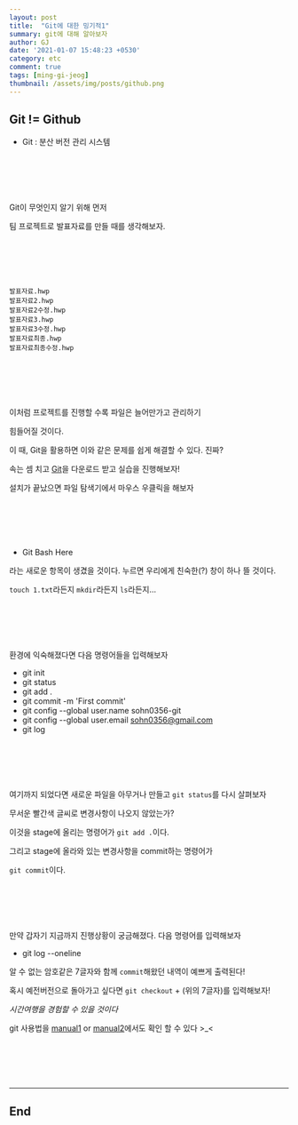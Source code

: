 ```yaml
---
layout: post
title:  "Git에 대한 밍기적1"
summary: git에 대해 알아보자
author: GJ
date: '2021-01-07 15:48:23 +0530'
category: etc
comment: true
tags: [ming-gi-jeog]
thumbnail: /assets/img/posts/github.png
---
```


## Git != Github

- Git : 분산 버전 관리 시스템

#  　

Git이 무엇인지 알기 위해 먼저

팀 프로젝트로 발표자료를 만들 때를 생각해보자.

#  　

```
발표자료.hwp
발표자료2.hwp
발표자료2수정.hwp
발표자료3.hwp
발표자료3수정.hwp
발표자료최종.hwp
발표자료최종수정.hwp
```

#  　

이처럼 프로젝트를 진행할 수록 파일은 늘어만가고 관리하기

힘들어질 것이다.

이 때, Git을 활용하면 이와 같은 문제를 쉽게 해결할 수 있다. 진짜?

속는 셈 치고 [Git](https://gitforwindows.org/)을 다운로드 받고 실습을 진행해보자!

설치가 끝났으면 파일 탐색기에서 마우스 우클릭을 해보자

#  　

- Git Bash Here

라는 새로운 항목이 생겼을 것이다. 누르면 우리에게 친숙한(?) 창이 하나 뜰 것이다.

`touch 1.txt`라든지 `mkdir`라든지 `ls`라든지...

#  　

환경에 익숙해졌다면 다음 명령어들을 입력해보자

- git init
- git status
- git add .
- git commit -m 'First commit'
- git config --global user.name sohn0356-git
- git config --global user.email sohn0356@gmail.com
- git log

#  　

여기까지 되었다면 새로운 파일을 아무거나 만들고 `git status`를 다시 살펴보자

무서운 빨간색 글씨로 변경사항이 나오지 않았는가?

이것을 stage에 올리는 명령어가 `git add .`이다.

그리고 stage에 올라와 있는 변경사항을 commit하는 명령어가

`git commit`이다.

#  　

만약 갑자기 지금까지 진행상황이 궁금해졌다. 다음 명령어를 입력해보자

- git log --oneline

알 수 없는 암호같은 7글자와 함께 `commit`해왔던 내역이 예쁘게 출력된다!

혹시 예전버전으로 돌아가고 싶다면 `git checkout` + (위의 7글자)를 입력해보자!

*시간여행을 경험할 수 있을 것이다*

git 사용법을 [manual1](https://github.com/sohn0356-git/multicampus/blob/main/Git.md) or [manual2](https://github.com/sohn0356-git/multicampus/blob/main/Git2.md)에서도 확인 할 수 있다 >_<

#  　


---
## End
